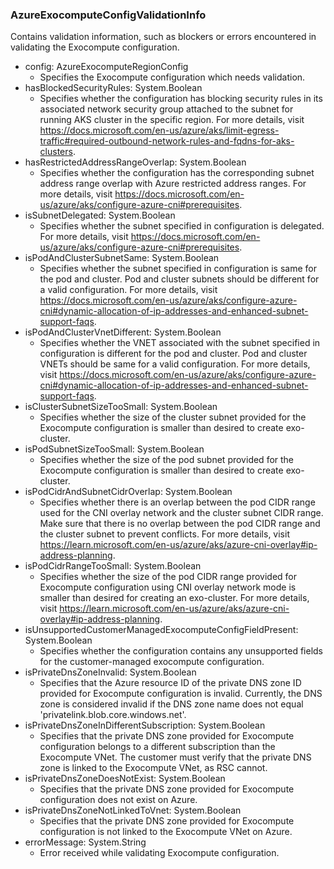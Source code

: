 ### AzureExocomputeConfigValidationInfo
Contains validation information, such as blockers or errors encountered in validating the Exocompute configuration.

- config: AzureExocomputeRegionConfig
  - Specifies the Exocompute configuration which needs validation.
- hasBlockedSecurityRules: System.Boolean
  - Specifies whether the configuration has blocking security rules in its associated network security group attached to the subnet for running AKS cluster in the specific region. For more details, visit https://docs.microsoft.com/en-us/azure/aks/limit-egress-traffic#required-outbound-network-rules-and-fqdns-for-aks-clusters.
- hasRestrictedAddressRangeOverlap: System.Boolean
  - Specifies whether the configuration has the corresponding subnet address range overlap with Azure restricted address ranges. For more details, visit https://docs.microsoft.com/en-us/azure/aks/configure-azure-cni#prerequisites.
- isSubnetDelegated: System.Boolean
  - Specifies whether the subnet specified in configuration is delegated. For more details, visit https://docs.microsoft.com/en-us/azure/aks/configure-azure-cni#prerequisites.
- isPodAndClusterSubnetSame: System.Boolean
  - Specifies whether the subnet specified in configuration is same for the pod and cluster. Pod and cluster subnets should be different for a valid configuration. For more details, visit https://docs.microsoft.com/en-us/azure/aks/configure-azure-cni#dynamic-allocation-of-ip-addresses-and-enhanced-subnet-support-faqs.
- isPodAndClusterVnetDifferent: System.Boolean
  - Specifies whether the VNET associated with the subnet specified in configuration is different for the pod and cluster. Pod and cluster VNETs should be same for a valid configuration. For more details, visit https://docs.microsoft.com/en-us/azure/aks/configure-azure-cni#dynamic-allocation-of-ip-addresses-and-enhanced-subnet-support-faqs.
- isClusterSubnetSizeTooSmall: System.Boolean
  - Specifies whether the size of the cluster subnet provided for the Exocompute configuration is smaller than desired to create exo-cluster.
- isPodSubnetSizeTooSmall: System.Boolean
  - Specifies whether the size of the pod subnet provided for the Exocompute configuration is smaller than desired to create exo-cluster.
- isPodCidrAndSubnetCidrOverlap: System.Boolean
  - Specifies whether there is an overlap between the pod CIDR range used for the CNI overlay network and the cluster subnet CIDR range. Make sure that there is no overlap between the pod CIDR range and the cluster subnet to prevent conflicts. For more details, visit https://learn.microsoft.com/en-us/azure/aks/azure-cni-overlay#ip-address-planning.
- isPodCidrRangeTooSmall: System.Boolean
  - Specifies whether the size of the pod CIDR range provided for Exocompute configuration using CNI overlay network mode is smaller than desired for creating an exo-cluster. For more details, visit https://learn.microsoft.com/en-us/azure/aks/azure-cni-overlay#ip-address-planning.
- isUnsupportedCustomerManagedExocomputeConfigFieldPresent: System.Boolean
  - Specifies whether the configuration contains any unsupported fields for the customer-managed exocompute configuration.
- isPrivateDnsZoneInvalid: System.Boolean
  - Specifies that the Azure resource ID of the private DNS zone ID provided for Exocompute configuration is invalid. Currently, the DNS zone is considered invalid if the DNS zone name does not equal 'privatelink.blob.core.windows.net'.
- isPrivateDnsZoneInDifferentSubscription: System.Boolean
  - Specifies that the private DNS zone provided for Exocompute configuration belongs to a different subscription than the Exocompute VNet. The customer must verify that the private DNS zone is linked to the Exocompute VNet, as RSC cannot.
- isPrivateDnsZoneDoesNotExist: System.Boolean
  - Specifies that the private DNS zone provided for Exocompute configuration does not exist on Azure.
- isPrivateDnsZoneNotLinkedToVnet: System.Boolean
  - Specifies that the private DNS zone provided for Exocompute configuration is not linked to the Exocompute VNet on Azure.
- errorMessage: System.String
  - Error received while validating Exocompute configuration.
